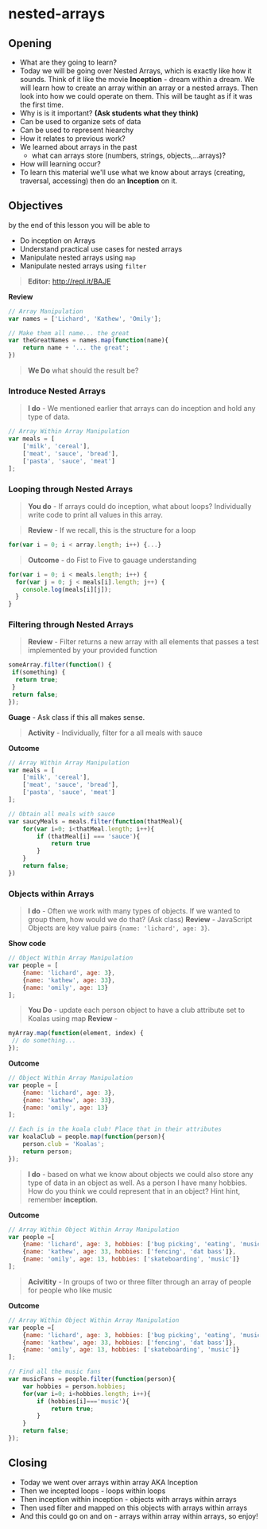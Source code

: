 # nested-arrays
## Opening
 - What are they going to learn?
  - Today we will be going over Nested Arrays, which is exactly like how it sounds. Think of it like the movie **Inception**  - dream within a dream. We will learn how to create an array within an array or a nested arrays. Then look into how we could operate on them. This will be taught as if it was the first time.
 - Why is is it important? **(Ask students what they think)**
  - Can be used to organize sets of data
  - Can be used to represent hiearchy
 - How it relates to previous work?
  - We learned about arrays in the past 
    - what can arrays store (numbers, strings, objects,...arrays)?
  - How will learning occur?
   - To learn this material we'll use what we know about arrays (creating, traversal, accessing) then do an **Inception** on it.
  
## Objectives
by the end of this lesson you will be able to
- Do inception on Arrays
- Understand practical use cases for nested arrays
- Manipulate nested arrays using `map`
- Manipulate nested arrays using `filter`


> **Editor:** http://repl.it/BAJE

**Review**
```javascript
// Array Manipulation
var names = ['Lichard', 'Kathew', 'Omily'];

// Make them all name... the great
var theGreatNames = names.map(function(name){
    return name + '... the great';
})
```

> **We Do** what should the result be?

### Introduce Nested Arrays
> **I do** - We mentioned earlier that arrays can do inception and hold any type of data.

```javascript
// Array Within Array Manipulation
var meals = [
    ['milk', 'cereal'],
    ['meat', 'sauce', 'bread'],
    ['pasta', 'sauce', 'meat']
];
```

### Looping through Nested Arrays
> **You do** - If arrays could do inception, what about loops? Individually write code to print all values in this array.

> **Review** - If we recall, this is the structure for a loop

```javascript
for(var i = 0; i < array.length; i++) {...}
```

> **Outcome** - do Fist to Five to gauage understanding

```javascript
for(var i = 0; i < meals.length; i++) {
  for(var j = 0; j < meals[i].length; j++) {
    console.log(meals[i][j]);
  }
}
```

### Filtering through Nested Arrays

> **Review** - Filter returns a new array with all elements that passes a test implemented by your provided function
```javascript
someArray.filter(function() {
 if(something) {
  return true;
 }
 return false;
});
```
**Guage** - Ask class if this all makes sense.

> **Activity** - Individually, filter for a all meals with sauce

**Outcome**
```javascript
// Array Within Array Manipulation
var meals = [
    ['milk', 'cereal'],
    ['meat', 'sauce', 'bread'],
    ['pasta', 'sauce', 'meat']
];

// Obtain all meals with sauce
var saucyMeals = meals.filter(function(thatMeal){
    for(var i=0; i<thatMeal.length; i++){
        if (thatMeal[i] === 'sauce'){
            return true
        }
    }
    return false;
})
```

### Objects within Arrays

> **I do** - Often we work with many types of objects. If we wanted to group them, how would we do that? (Ask class)
**Review** - JavaScript Objects are key value pairs `{name: 'lichard', age: 3}`.

**Show code**
```javascript
// Object Within Array Manipulation
var people = [
    {name: 'lichard', age: 3},
    {name: 'kathew', age: 33},
    {name: 'omily', age: 13}
];
```

> **You Do** - update each person object to have a club attribute set to Koalas using map
**Review** - 
```javascript
myArray.map(function(element, index) {
 // do something...
});
```

**Outcome**
```javascript
// Object Within Array Manipulation
var people = [
    {name: 'lichard', age: 3},
    {name: 'kathew', age: 33},
    {name: 'omily', age: 13}
];

// Each is in the koala club! Place that in their attributes
var koalaClub = people.map(function(person){
    person.club = 'Koalas';
    return person;
});
```

> **I do** - based on what we know about objects we could also store any type of data in an object as well. 
As a person I have many hobbies. How do you think we could represent that in an object? Hint hint, remember **inception**.

**Outcome**
```javascript
// Array Within Object Within Array Manipulation
var people =[
    {name: 'lichard', age: 3, hobbies: ['bug picking', 'eating', 'music']},
    {name: 'kathew', age: 33, hobbies: ['fencing', 'dat bass']},
    {name: 'omily', age: 13, hobbies: ['skateboarding', 'music']}
];
```

> **Acivitity** - In groups of two or three filter through an array of people for people who like music

**Outcome**
```javascript
// Array Within Object Within Array Manipulation
var people =[
    {name: 'lichard', age: 3, hobbies: ['bug picking', 'eating', 'music']},
    {name: 'kathew', age: 33, hobbies: ['fencing', 'dat bass']},
    {name: 'omily', age: 13, hobbies: ['skateboarding', 'music']}
];

// Find all the music fans
var musicFans = people.filter(function(person){
    var hobbies = person.hobbies;
    for(var i=0; i<hobbies.length; i++){
        if (hobbies[i]==='music'){
            return true;
        }
    }
    return false;
});
```

## Closing
- Today we went over arrays within array AKA Inception
- Then we incepted loops - loops within loops
- Then inception within inception - objects with arrays within arrays
- Then used filter and mapped on this objects with arrays within arrays 
- And this could go on and on - arrays within array within arrays, so enjoy!
